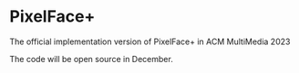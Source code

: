 # PixelFace+
The official implementation version of PixelFace+ in ACM MultiMedia 2023

The code will be open source in December.
